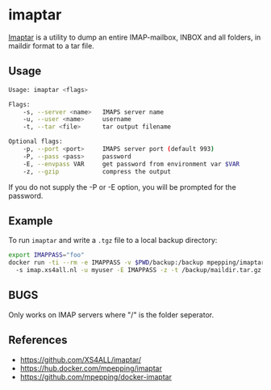 # imaptar

[Imaptar](https://github.com/XS4ALL/imaptar/) is a utility to dump an entire IMAP-mailbox, INBOX and all folders, in maildir format to a tar file.

## Usage

```bash
Usage: imaptar <flags>

Flags:
    -s, --server <name>   IMAPS server name
    -u, --user <name>     username
    -t, --tar <file>      tar output filename

Optional flags:
    -p, --port <port>     IMAPS server port (default 993)
    -P, --pass <pass>     password
    -E, --envpass VAR     get password from environment var $VAR
    -z, --gzip            compress the output
```

If you do not supply the -P or -E option, you will be prompted
for the password.

## Example

To run `imaptar` and write a `.tgz` file to a local backup directory:

```bash
export IMAPPASS="foo"
docker run -ti --rm -e IMAPPASS -v $PWD/backup:/backup mpepping/imaptar ; \
  -s imap.xs4all.nl -u myuser -E IMAPPASS -z -t /backup/maildir.tar.gz
```

## BUGS

Only works on IMAP servers where "/" is the folder seperator.

## References

* <https://github.com/XS4ALL/imaptar/>
* <https://hub.docker.com/mpepping/imaptar>
* <https://github.com/mpepping/docker-imaptar>
